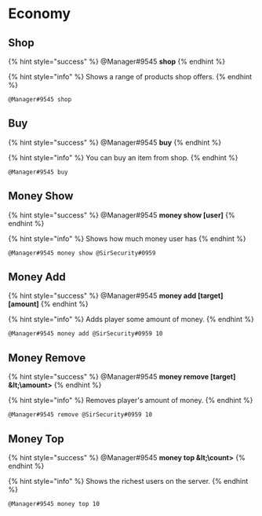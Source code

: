 # Economy

## Shop

{% hint style="success" %}
@Manager\#9545 **shop**
{% endhint %}

{% hint style="info" %}
Shows a range of products shop offers.
{% endhint %}

```text
@Manager#9545 shop
```

## Buy

{% hint style="success" %}
@Manager\#9545 **buy**
{% endhint %}

{% hint style="info" %}
You can buy an item from shop.
{% endhint %}

```text
@Manager#9545 buy
```

## Money Show

{% hint style="success" %}
@Manager\#9545 **money show \[user\]**
{% endhint %}

{% hint style="info" %}
Shows how much money user has
{% endhint %}

```text
@Manager#9545 money show @SirSecurity#0959
```

## Money Add

{% hint style="success" %}
@Manager\#9545 **money add \[target\] \[amount\]**
{% endhint %}

{% hint style="info" %}
Adds player some amount of money.
{% endhint %}

```text
@Manager#9545 money add @SirSecurity#0959 10
```

## Money Remove

{% hint style="success" %}
@Manager\#9545 **money remove \[target\] \&lt;\amount&gt;**
{% endhint %}

{% hint style="info" %}
Removes player's amount of money.
{% endhint %}

```text
@Manager#9545 remove @SirSecurity#0959 10
```

## Money Top

{% hint style="success" %}
@Manager\#9545 **money top \&lt;\count&gt;**
{% endhint %}

{% hint style="info" %}
Shows the richest users on the server.
{% endhint %}

```text
@Manager#9545 money top 10
```

